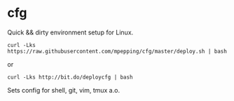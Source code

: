 cfg
===

Quick && dirty environment setup for Linux.

    curl -Lks https://raw.githubusercontent.com/mpepping/cfg/master/deploy.sh | bash

or

    curl -Lks http://bit.do/deploycfg | bash

Sets config for shell, git, vim, tmux a.o.
